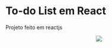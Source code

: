 # To-do List em React
Projeto feito em reactjs

<div align="center">
  <img src="https://user-images.githubusercontent.com/72254418/155023509-e4b0be18-8857-4de5-b705-48e05de3f548.png" />
</div>
